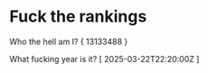 # Fuck the rankings

Who the hell am I?
{ 13133488 }

What fucking year is it?
[ 2025-03-22T22:20:00Z ]
